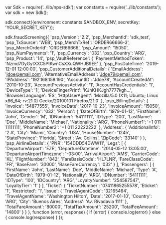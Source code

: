 var Sdk = require('../lib/nps-sdk');
var constants = require('../lib/constants');
var sdk = new Sdk();

sdk.connect({environment: constants.SANDBOX_ENV,
            secretKey: 'YOUR_SECRET_KEY'});

sdk.fraudScreening({
    'psp_Version': '2.2',
    'psp_MerchantId': 'sdk_test',
    'psp_TxSource': 'WEB',
    'psp_MerchTxRef': 'ORDER66666-3',
    'psp_MerchOrderId': 'ORDER66666',
    'psp_Amount': '15050',
    'psp_NumPayments': '1',
    'psp_Currency': '032',
    'psp_Country': 'ARG',
    'psp_Product': '14',
    'psp_VaultReference': {
        'PaymentMethodToken': 'Nzmd7DyGytXXC5PtKwnCsXXuQWHJB9EE'
    },
    'psp_PosDateTime': '2019-12-01 12:00:00',
    'psp_CustomerAdditionalDetails': {
        'EmailAddress': 'jdoe@email.com',
        'AlternativeEmailAddress': 'Jdoe79@email.com',
        'IPAddress': '192.168.158.190',
        'AccountID': 'Jdoe78',
        'AccountCreatedAt': '2010-10-23',
        'AccountPreviousActivity': '1',
        'AccountHasCredentials': '1',
        'DeviceType': '1',
        'DeviceFingerPrint': 'KJhKHKJgh7777kgh...',
        'BrowserLanguage': 'ES',
        'HttpUserAgent': 'Mozilla/5.0 (X11; Ubuntu; Linux x86_64; rv:21.0) Gecko/20100101 Firefox/21.0'
    },
    'psp_BillingDetails': {
        'Invoice': '54877555',
        'InvoiceDate': '2017-10-23',
        'InvoiceAmount': '15050',
        'InvoiceCurrency': '032',
        'Person': {
            'DateOfBirth': '1979-01-12',
            'FirstName': 'John',
            'Gender': 'M',
            'IDNumber': '54111111',
            'IDType': '200',
            'LastName': 'Doe',
            'MiddleName': 'Michael',
            'Nationality': 'ARG',
            'PhoneNumber1': '+1 011 11111111',
            'PhoneNumber2': '+1 011 22222222'
            },
        'Address': {
            'AdditionalInfo': '2 A',
            'City': 'Miami',
            'Country': 'USA',
            'HouseNumber': '1245',
            'StateProvince': 'Florida',
            'Street': 'Av. Collins',
            'ZipCode': '33140'
            }
    },
    'psp_AirlineDetails': {
        'PNR': '154DDD54DWW11',
        'Legs': [
            {
                'DepartureAirport': 'EZE',
                'DepartureDatetime': '2014-05-12 13:05:00',
                'DepartureAirportTimezone': '-03:00',
                'ArrivalAirport': 'AMS',
                'CarrierCode': 'KL',
                'FlightNumber': '842',
                'FareBasisCode': 'HL7LNR',
                'FareClassCode': 'FR',
                'BaseFare': '30000',
                'BaseFareCurrency': '032'
            }
        ],
        'Passengers': [
            {
                'FirstName': 'John',
                'LastName': 'Doe',
                'MiddleName': 'Michael',
                'Type': 'A',
                'DateOfBirth': '1979-01-12',
                'Nationality': 'ARG',
                'IDNumber': '54111111',
                'IDType': '100',
                'IDCountry': 'ARG',
                'LoyaltyNumber': '254587547',
                'LoyaltyTier': '1'
            }
        ],
        'Ticket': {
            'TicketNumber': '07411865255578',
            'Eticket': '1',
            'Restricted': '1',
            'Issue': {
                'TravelAgentCode': '32165464',
                'TravelAgentName': 'Washington Hilton',
                'Date': '2017-01-10',
                'Country': 'ARG',
                'City': 'Buenos Aires',
                'Address': 'Av. Rivadavia 1111'
                    },
            'TotalFareAmount': '80000',
            'TotalTaxAmount': '25200',
            'TotalFeeAmount': '14800'
            }
    }
},
function (error, response) { 
    if (error) {
        console.log(error)
    } else { 
        console.log(response)
    }
});

